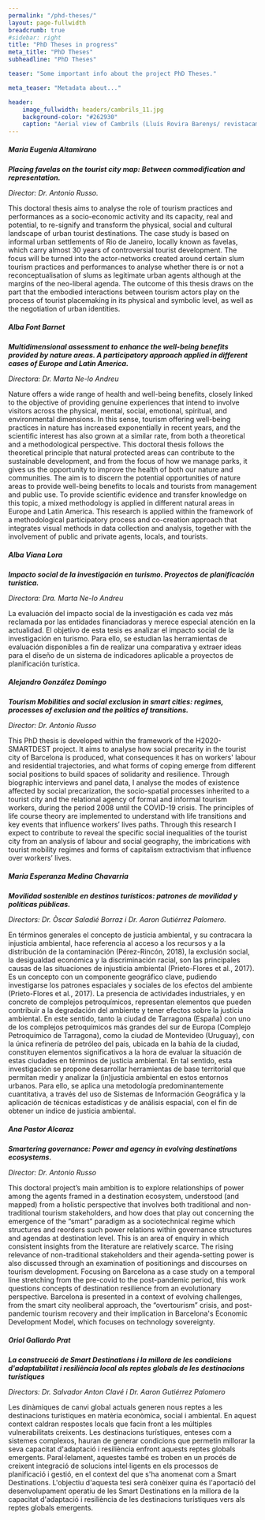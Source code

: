 ```yaml
---
permalink: "/phd-theses/"
layout: page-fullwidth
breadcrumb: true
#sidebar: right
title: "PhD Theses in progress"
meta_title: "PhD Theses"
subheadline: "PhD Theses"

teaser: "Some important info about the project PhD Theses." 

meta_teaser: "Metadata about..."

header:
    image_fullwidth: headers/cambrils_11.jpg
    background-color: "#262930"
    caption: "Aerial view of Cambrils (Lluís Rovira Barenys/ revistacambrils.cat)"
---
```

 
##### **_Maria Eugenia Altamirano_**

***Placing favelas on the tourist city map: Between commodification and representation.***

*Director: Dr. Antonio Russo.*

This doctoral thesis aims to analyse the role of tourism practices and performances as a socio-economic activity and its capacity, real and potential, to re-signify and transform the physical, social and cultural landscape of urban tourist destinations. The case study is based on informal urban settlements of Rio de Janeiro, locally known as favelas, which carry almost 30 years of controversial tourist development. The focus will be turned into the actor-networks created around certain slum tourism practices and performances to analyse whether there is or not a reconceptualisation of slums as legitimate urban agents although at the margins of the neo-liberal agenda. The outcome of this thesis draws on the part that the embodied interactions between tourism actors play on the process of tourist placemaking in its physical and symbolic level, as well as the negotiation of urban identities.

##### **_Alba Font Barnet_**

***Multidimensional assessment to enhance the well-being benefits provided by nature areas. A participatory approach applied in different cases of Europe and Latin America.***

*Directora: Dr. Marta Ne-lo Andreu*

Nature offers a wide range of health and well-being benefits, closely linked to the objective of providing genuine experiences that intend to involve visitors across the physical, mental, social, emotional, spiritual, and environmental dimensions. In this sense, tourism offering well-being practices in nature has increased exponentially in recent years, and the scientific interest has also grown at a similar rate, from both a theoretical and a methodological perspective.
This doctoral thesis follows the theoretical principle that natural protected areas can contribute to the sustainable development, and from the focus of how we manage parks, it gives us the opportunity to improve the health of both our nature and communities. The aim is to discern the potential opportunities of nature areas to provide well-being benefits to locals and tourists from management and public use. To provide scientific evidence and transfer knowledge on this topic, a mixed methodology is applied in different natural areas in Europe and Latin America. This research is applied within the framework of a methodological participatory process and co-creation approach that integrates visual methods in data collection and analysis, together with the involvement of public and private agents, locals, and tourists.

##### **_Alba Viana Lora_**

***Impacto social de la investigación en turismo. Proyectos de planificación turística.***

*Directora: Dra. Marta Ne-lo Andreu*

La evaluación del impacto social de la investigación es cada vez más reclamada por las entidades financiadoras y merece especial atención en la actualidad. El objetivo de esta tesis es analizar el impacto social de la investigación en turismo. Para ello, se estudian las herramientas de evaluación disponibles a fin de realizar una comparativa y extraer ideas para el diseño de un sistema de indicadores aplicable a proyectos de planificación turística. 

##### **_Alejandro González Domingo_**

***Tourism Mobilities and social exclusion in smart cities: regimes, processes of exclusion and the politics of transitions.***

*Director: Dr. Antonio Russo*

This PhD thesis is developed within the framework of the H2020-SMARTDEST project. It aims to analyse how social precarity in the tourist city of Barcelona is produced, what consequences it has on workers' labour and residential trajectories, and what forms of coping emerge from different social positions to build spaces of solidarity and resilience. Through biographic interviews and panel data, I analyse the modes of existence affected by social precarization, the socio-spatial processes inherited to a tourist city and the relational agency of formal and informal tourism workers, during the period 2008 until the COVID-19 crisis. The principles of life course theory are implemented to understand with life transitions and key events that influence workers’ lives paths. Through this research I expect to contribute to reveal the specific social inequalities of the tourist city from an analysis of labour and social geography, the imbrications with tourist mobility regimes and forms of capitalism extractivism that influence over workers’ lives. 

##### **_Maria Esperanza Medina Chavarria_**

***Movilidad sostenible en destinos turísticos: patrones de movilidad y políticas públicas.***

*Directors: Dr. Òscar Saladié Borraz i Dr. Aaron Gutiérrez Palomero.*

En términos generales el concepto de justicia ambiental, y su contracara la injusticia ambiental, hace referencia al acceso a los recursos y a la distribución de la contaminación (Pérez-Rincón, 2018), la exclusión social, la desigualdad económica y la discriminación racial, son las principales causas de las situaciones de injusticia ambiental (Prieto-Flores et al., 2017). Es un concepto con un componente geográfico clave, pudiendo investigarse los patrones espaciales y sociales de los efectos del ambiente (Prieto-Flores et al., 2017). La presencia de actividades industriales, y en concreto de complejos petroquímicos, representan elementos que pueden contribuir a la degradación del ambiente y tener efectos sobre la justicia ambiental. En este sentido, tanto la ciudad de Tarragona (España) con uno de los complejos petroquímicos más grandes del sur de Europa (Complejo Petroquímico de Tarragona), como la ciudad de Montevideo (Uruguay), con la única refinería de petróleo del país, ubicada en la bahía de la ciudad, constituyen elementos significativos a la hora de evaluar la situación de estas ciudades en términos de justicia ambiental. En tal sentido, esta investigación se propone desarrollar herramientas de base territorial que permitan medir y analizar la (in)justicia ambiental en estos entornos urbanos.  Para ello, se aplica una metodología predominantemente cuantitativa, a través del uso de Sistemas de Información Geográfica y la aplicación de técnicas estadísticas y de análisis espacial, con el fin de obtener un índice de justicia ambiental.

##### **_Ana Pastor Alcaraz_**

***Smartering governance: Power and agency in evolving destinations ecosystems.***

*Director: Dr. Antonio Russo*

This doctoral project’s main ambition is to explore relationships of power among the agents framed in a destination ecosystem, understood (and mapped) from a holistic perspective that involves both traditional and non-traditional tourism stakeholders, and how does that play out concerning the emergence of the “smart” paradigm as a sociotechnical regime which structures and reorders such power relations within governance structures and agendas at destination level. This is an area of enquiry in which consistent insights from the literature are relatively scarce. The rising relevance of non-traditional stakeholders and their agenda-setting power is also discussed through an examination of positionings and discourses on tourism development. Focusing on Barcelona as a case study on a temporal line stretching from the pre-covid to the post-pandemic period, this work questions concepts of destination resilience from an evolutionary perspective. Barcelona is presented in a context of evolving challenges, from the smart city neoliberal approach, the “overtourism” crisis, and post-pandemic tourism recovery and their implication in Barcelona's Economic Development Model, which focuses on technology sovereignty.

##### **_Oriol Gallardo Prat_**

***La construcció de Smart Destinations i la millora de les condicions d'adaptabilitat i resiliència local als reptes globals de les destinacions turístiques***

*Directors: Dr. Salvador Anton Clavé i Dr. Aaron Gutiérrez Palomero*

Les dinàmiques de canvi global actuals generen nous reptes a les destinacions turístiques en matèria econòmica, social i ambiental. En aquest context caldran respostes locals que facin front a les múltiples vulnerabilitats creixents. Les destinacions turístiques, enteses com a sistemes complexos, hauran de generar condicions que permetin millorar la seva capacitat d'adaptació i resiliència enfront aquests reptes globals emergents. Paral·lelament, aquestes també es troben en un procés de creixent integració de solucions intel·ligents en els processos de planificació i gestió, en el context del que s'ha anomenat com a Smart Destinations. L'objectiu d'aquesta tesi serà conèixer quina és l'aportació del desenvolupament operatiu de les Smart Destinations en la millora de la capacitat d'adaptació i resiliència de les destinacions turístiques vers als reptes globals emergents.
